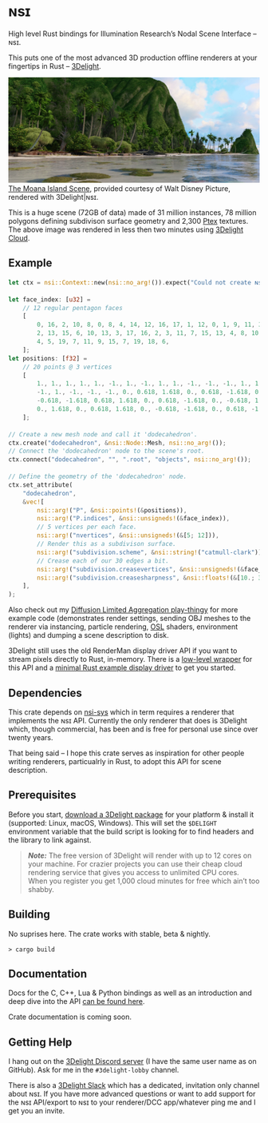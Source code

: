 # ɴsɪ

High level Rust bindings for Illumination Research’s Nodal Scene Interface – ɴsɪ.

This puts one of the most advanced 3D production offline renderers at your fingertips in Rust – [3Delight](https://www.3delight.com/).

![Moana Island, rendered with 3Delight|ɴsɪ](moana_island.jpg)
[The Moana Island Scene](https://www.technology.disneyanimation.com/islandscene), provided courtesy of Walt Disney Picture, rendered with 3Delight|ɴsɪ.

This is a huge scene (72GB of data) made of 31 million instances, 78 million polygons defining subdivison surface geometry and 2,300 [Ptex](http://ptex.us/) textures. The above image was rendered in less then two minutes using [3Delight Cloud](https://documentation.3delightcloud.com/display/3DLC/Cloud+Rendering+Speed).

## Example

```Rust
let ctx = nsi::Context::new(nsi::no_arg!()).expect("Could not create ɴsɪ context.");

let face_index: [u32] =
    // 12 regular pentagon faces
    [
        0, 16, 2, 10, 8, 0, 8, 4, 14, 12, 16, 17, 1, 12, 0, 1, 9, 11, 3, 17, 1, 12, 14, 5, 9,
        2, 13, 15, 6, 10, 13, 3, 17, 16, 2, 3, 11, 7, 15, 13, 4, 8, 10, 6, 18, 14, 5, 19, 18,
        4, 5, 19, 7, 11, 9, 15, 7, 19, 18, 6,
    ];
let positions: [f32] =
    // 20 points @ 3 vertices
    [
        1., 1., 1., 1., 1., -1., 1., -1., 1., 1., -1., -1., -1., 1., 1., -1., 1., -1., -1.,
        -1., 1., -1., -1., -1., 0., 0.618, 1.618, 0., 0.618, -1.618, 0., -0.618, 1.618, 0.,
        -0.618, -1.618, 0.618, 1.618, 0., 0.618, -1.618, 0., -0.618, 1.618, 0., -0.618, -1.618,
        0., 1.618, 0., 0.618, 1.618, 0., -0.618, -1.618, 0., 0.618, -1.618, 0., -0.618,
    ];

// Create a new mesh node and call it 'dodecahedron'.
ctx.create("dodecahedron", &nsi::Node::Mesh, nsi::no_arg!());
// Connect the 'dodecahedron' node to the scene's root.
ctx.connect("dodecahedron", "", ".root", "objects", nsi::no_arg!());

// Define the geometry of the 'dodecahedron' node.
ctx.set_attribute(
    "dodecahedron",
    &vec![
        nsi::arg!("P", &nsi::points!(&positions)),
        nsi::arg!("P.indices", &nsi::unsigneds!(&face_index)),
        // 5 vertices per each face.
        nsi::arg!("nvertices", &nsi::unsigneds!(&[5; 12])),
        // Render this as a subdivison surface.
        nsi::arg!("subdivision.scheme", &nsi::string!("catmull-clark")),
        // Crease each of our 30 edges a bit.
        nsi::arg!("subdivision.creasevertices", &nsi::unsigneds!(&face_index)),
        nsi::arg!("subdivision.creasesharpness", &nsi::floats!(&[10.; 30])),
    ],
);
```

Also check out my [Diffusion Limited Aggregation play-thingy](https://github.com/virtualritz/rust-diffusion-limited-aggregation) for more example code (demonstrates render settings, sending OBJ meshes to the renderer via instancing, particle rendering, [OSL](https://github.com/imageworks/OpenShadingLanguage) shaders, environment (lights) and dumping a scene description to disk.

3Delight still uses the old RenderMan display driver API if you want to stream pixels directly to Rust, in-memory.
There is a [low-level wrapper](https://github.com/virtualritz/ndspy-sys) for this API and a [minimal Rust example display driver](https://github.com/virtualritz/r-display) to get you started.


## Dependencies

This crate depends on [nsi-sys](https://github.com/virtualritz/nsi-sys) which in term requires a renderer that implements the ɴsɪ API.
Currently the only renderer that does is 3Delight which, though commercial, has been and is free for personal use since over twenty years.

That being said – I hope this crate serves as inspiration for other people writing renderers, particualrly in Rust, to adopt this API for scene description.

## Prerequisites

Before you start, [download a 3Delight package](https://www.3delight.com/download) for your platform & install it (supported: Linux, macOS, Windows).
This will set the `$DELIGHT` environment variable that the build script is looking for to find headers and the library to link against.

> **_Note:_** The free version of 3Delight will render with up to 12 cores on your machine. For crazier projects you can use their cheap cloud rendering service that gives you access to unlimited CPU cores. When you register you get 1,000 cloud minutes for free which ain’t too shabby.

## Building

No suprises here. The crate works with stable, beta & nightly.

```
> cargo build
```

## Documentation

Docs for the C, C++, Lua & Python bindings as well as an introduction and deep dive into the API [can be found here](https://nsi.readthedocs.io).

Crate documentation is coming soon.

## Getting Help

I hang out on the [3Delight Discord server](https://discord.gg/MGtJx4q) (I have the same user name as on GitHub). Ask for me in the `#3delight-lobby` channel.

There is also a [3Delight Slack](https://join.slack.com/t/3delight/shared_invite/zt-eipakj10-lK84ZzUzWgDw0qJ3Z3KuOg) which has a dedicated, invitation only channel about ɴsɪ. If you have more advanced questions or want to add support for the ɴsɪ API/export to ɴsɪ to your renderer/DCC app/whatever ping me and I get you an invite.
